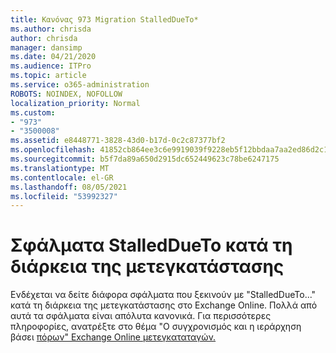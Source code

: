 ```yaml
---
title: Κανόνας 973 Migration StalledDueTo*
ms.author: chrisda
author: chrisda
manager: dansimp
ms.date: 04/21/2020
ms.audience: ITPro
ms.topic: article
ms.service: o365-administration
ROBOTS: NOINDEX, NOFOLLOW
localization_priority: Normal
ms.custom:
- "973"
- "3500008"
ms.assetid: e8448771-3828-43d0-b17d-0c2c87377bf2
ms.openlocfilehash: 41852cb864ee3c6e9919039f9228eb5f12bbdaa7aa2ed86d2c1b654bd84c65c9
ms.sourcegitcommit: b5f7da89a650d2915dc652449623c78be6247175
ms.translationtype: MT
ms.contentlocale: el-GR
ms.lasthandoff: 08/05/2021
ms.locfileid: "53992327"
---
```

# <a name="stalleddueto-errors-during-migration"></a>Σφάλματα StalledDueTo κατά τη διάρκεια της μετεγκατάστασης

Ενδέχεται να δείτε διάφορα σφάλματα που ξεκινούν με "StalledDueTo..." κατά τη διάρκεια της μετεγκατάστασης στο Exchange Online. Πολλά από αυτά τα σφάλματα είναι απόλυτα κανονικά. Για περισσότερες πληροφορίες, ανατρέξτε στο θέμα "Ο συγχρονισμός και η ιεράρχηση βάσει [πόρων" Exchange Online μετεγκαταταγών.](https://techcommunity.microsoft.com/t5/exchange-team-blog/resource-based-throttling-and-prioritization-in-exchange-online/ba-p/608020)
